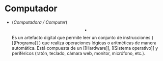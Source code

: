 # Computador
- (_Computadora / Computer_) $$\bullet$$  Es un artefacto digital que permite leer un conjunto de instrucciones ( [[Programa]] ) que realiza operaciones lógicas o aritméticas de manera automática. Está compuesta de un [[Hardware]], [[Sistema operativo]] y periféricos (ratón, teclado, cámara web, monitor, micrófono, etc.).